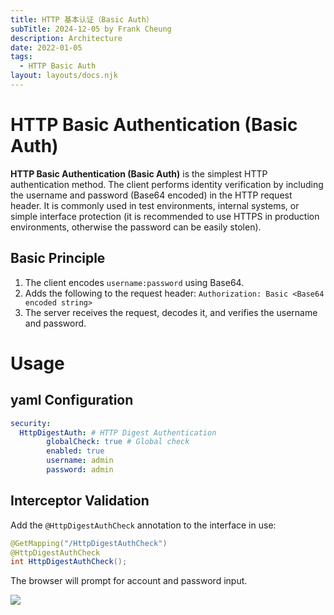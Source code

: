 ```yaml
---
title: HTTP 基本认证（Basic Auth）
subTitle: 2024-12-05 by Frank Cheung
description: Architecture
date: 2022-01-05
tags:
  - HTTP Basic Auth
layout: layouts/docs.njk
---
```


# HTTP Basic Authentication (Basic Auth)

**HTTP Basic Authentication (Basic Auth)** is the simplest HTTP authentication method. The client performs identity verification by including the username and password (Base64 encoded) in the HTTP request header. It is commonly used in test environments, internal systems, or simple interface protection (it is recommended to use HTTPS in production environments, otherwise the password can be easily stolen).

## Basic Principle

1. The client encodes `username:password` using Base64.
2. Adds the following to the request header: `Authorization: Basic <Base64 encoded string>`
3. The server receives the request, decodes it, and verifies the username and password.

# Usage

## yaml Configuration
```yaml
security:
  HttpDigestAuth: # HTTP Digest Authentication
        globalCheck: true # Global check
        enabled: true
        username: admin
        password: admin
```
## Interceptor Validation
Add the `@HttpDigestAuthCheck` annotation to the interface in use:
```java
@GetMapping("/HttpDigestAuthCheck")
@HttpDigestAuthCheck
int HttpDigestAuthCheck();
```

The browser will prompt for account and password input.

![](/auth/auth.jpg)